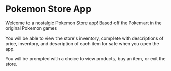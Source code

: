 # Pokemon Store App

Welcome to a nostalgic Pokemon Store app!
Based off the Pokemart in the original Pokemon games

You will be able to view the store's inventory, complete with descriptions of price, inventory, and description of each item for sale when you open the app.

You will be prompted with a choice to view products, buy an item, or exit the store. 